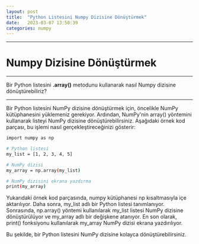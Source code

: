 ```yaml
---
layout: post
title:  "Python Listesini Numpy Dizisine Dönüştürmek"
date:   2023-03-07 13:50:39
categories: numpy
---
```


---
# Numpy Dizisine Dönüştürmek
---
Bir Python listesini **.array()** metodunu kullanarak nasıl Numpy dizisine dönüştürebiliriz?

---

Bir Python listesini NumPy dizisine dönüştürmek için, öncelikle NumPy kütüphanesini yüklemeniz gerekiyor. Ardından, NumPy'nin array() yöntemini kullanarak listeyi NumPy dizisine dönüştürebilirsiniz. Aşağıdaki örnek kod parçası, bu işlemi nasıl gerçekleştireceğinizi gösterir:

```sh
import numpy as np

# Python listesi
my_list = [1, 2, 3, 4, 5]

# NumPy dizisi
my_array = np.array(my_list)

# NumPy dizisini ekrana yazdırma
print(my_array)
```
Yukarıdaki örnek kod parçasında, numpy kütüphanesi np kısaltmasıyla içe aktarılıyor. Daha sonra, my_list adlı bir Python listesi tanımlanıyor. Sonrasında, np.array() yöntemi kullanılarak my_list listesi NumPy dizisine dönüştürülüyor ve my_array adlı bir değişkene atanıyor. En son olarak, print() fonksiyonu kullanılarak my_array NumPy dizisi ekrana yazdırılıyor.

Bu şekilde, bir Python listesini NumPy dizisine kolayca dönüştürebilirsiniz.